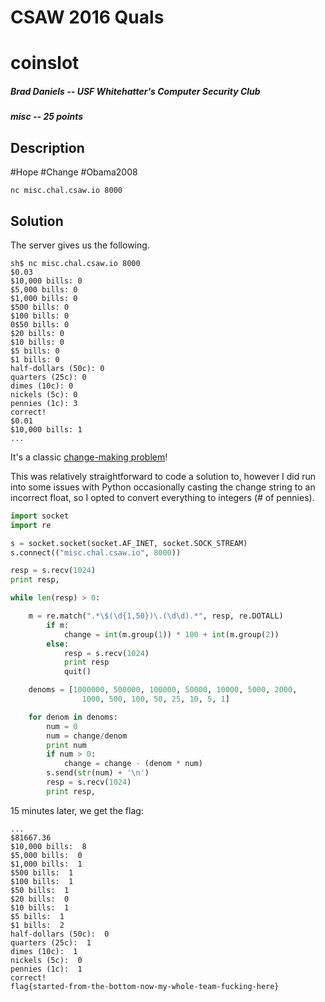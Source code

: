 # CSAW 2016 Quals
# coinslot
##### Brad Daniels -- USF Whitehatter's Computer Security Club
##### misc -- 25 points
## Description

\#Hope \#Change \#Obama2008

`nc misc.chal.csaw.io 8000`

## Solution
The server gives us the following. 
~~~
sh$ nc misc.chal.csaw.io 8000
$0.03
$10,000 bills: 0
$5,000 bills: 0
$1,000 bills: 0
$500 bills: 0
$100 bills: 0
0$50 bills: 0
$20 bills: 0
$10 bills: 0
$5 bills: 0
$1 bills: 0
half-dollars (50c): 0
quarters (25c): 0
dimes (10c): 0
nickels (5c): 0
pennies (1c): 3
correct!
$0.01
$10,000 bills: 1
...
~~~
It's a classic [change-making problem](https://en.wikipedia.org/wiki/Change-making_problem)!

This was relatively straightforward to code a solution to, however I did run into some issues with Python occasionally casting the change string to an incorrect float, so I opted to convert everything to  integers (# of pennies). 

~~~python
import socket
import re

s = socket.socket(socket.AF_INET, socket.SOCK_STREAM)
s.connect(("misc.chal.csaw.io", 8000))

resp = s.recv(1024)
print resp,

while len(resp) > 0:

	m = re.match(".*\$(\d{1,50})\.(\d\d).*", resp, re.DOTALL)
        if m:
	        change = int(m.group(1)) * 100 + int(m.group(2))
        else:
            resp = s.recv(1024)
            print resp
            quit()

	denoms = [1000000, 500000, 100000, 50000, 10000, 5000, 2000, 
                1000, 500, 100, 50, 25, 10, 5, 1]

	for denom in denoms:
		num = 0
		num = change/denom
        print num
		if num > 0: 
			change = change - (denom * num)
		s.send(str(num) + '\n')
		resp = s.recv(1024)
		print resp,
~~~
15 minutes later, we get the flag: 
~~~
...
$81667.36
$10,000 bills:  8
$5,000 bills:  0
$1,000 bills:  1
$500 bills:  1
$100 bills:  1
$50 bills:  1
$20 bills:  0
$10 bills:  1
$5 bills:  1
$1 bills:  2
half-dollars (50c):  0
quarters (25c):  1
dimes (10c):  1
nickels (5c):  0
pennies (1c):  1
correct!
flag{started-from-the-bottom-now-my-whole-team-fucking-here}
~~~
